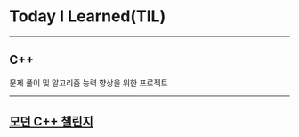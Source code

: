 # Today I Learned(TIL)

-------- 

## C++
 
문제 풀이 및 알고리즘 능력 향상을 위한 프로젝트 

--------

## [모던 C++ 챌린지](./ModenCplusplus/readme.md)




